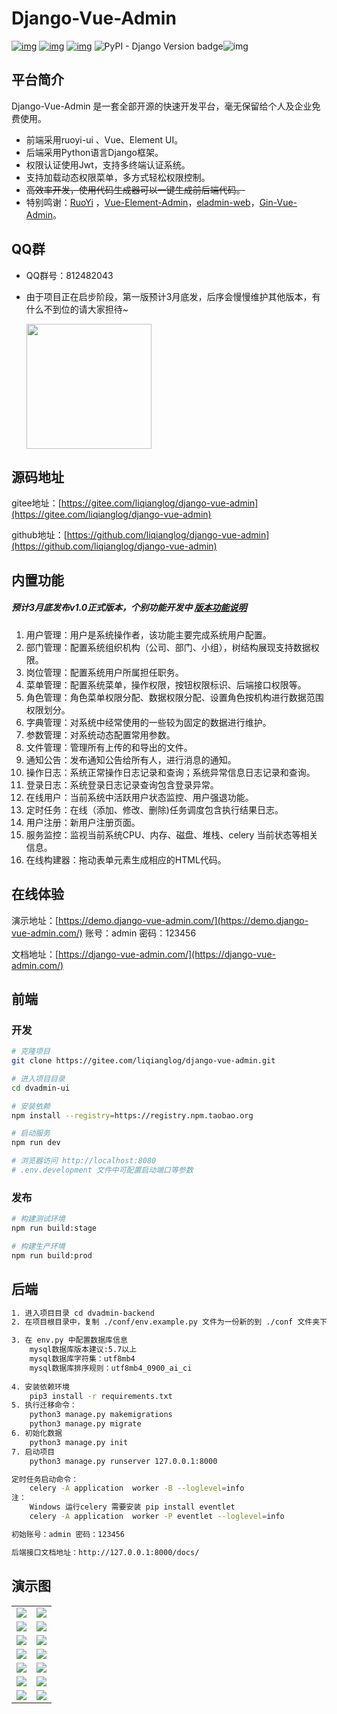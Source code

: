 # Django-Vue-Admin

[![img](https://img.shields.io/badge/license-MIT-blue.svg)](https://gitee.com/liqianglog/django-vue-admin/blob/master/LICENSE) [![img](https://img.shields.io/pypi/v/django-simpleui.svg)](https://pypi.org/project/django-simpleui/#history) [![img](https://img.shields.io/badge/python-%3E=3.6.x-green.svg)](https://python.org/)  ![PyPI - Django Version badge](https://img.shields.io/badge/django%20versions-2.2-blue)![img](https://img.shields.io/badge/node-%3E%3D%2012.0.0-brightgreen)



## 平台简介

Django-Vue-Admin 是一套全部开源的快速开发平台，毫无保留给个人及企业免费使用。

* 前端采用ruoyi-ui 、Vue、Element UI。
* 后端采用Python语言Django框架。
* 权限认证使用Jwt，支持多终端认证系统。
* 支持加载动态权限菜单，多方式轻松权限控制。
* ~~高效率开发，使用代码生成器可以一键生成前后端代码。~~
* 特别鸣谢：[RuoYi](https://gitee.com/y_project/RuoYi-Vue) ，[Vue-Element-Admin](https://github.com/PanJiaChen/vue-element-admin)，[eladmin-web](https://gitee.com/elunez/eladmin-web?_from=gitee_search)，[Gin-Vue-Admin](https://www.gin-vue-admin.com/)。

## QQ群

- QQ群号：812482043

- 由于项目正在启步阶段，第一版预计3月底发，后序会慢慢维护其他版本，有什么不到位的请大家担待~

  <img src='https://gitee.com/liqianglog/django-vue-admin/raw/master/dvadmin-ui/src/assets/images/qq.jpg' width='200'>

## 源码地址

gitee地址：[https://gitee.com/liqianglog/django-vue-admin](https://gitee.com/liqianglog/django-vue-admin)

github地址：[https://github.com/liqianglog/django-vue-admin](https://github.com/liqianglog/django-vue-admin)

## 内置功能

##### 预计3月底发布v1.0正式版本，个别功能开发中 [版本功能说明](https://gitee.com/liqianglog/django-vue-admin/wikis/releaseNote?sort_id=3615540)

1.  用户管理：用户是系统操作者，该功能主要完成系统用户配置。
2.  部门管理：配置系统组织机构（公司、部门、小组），树结构展现支持数据权限。
3.  岗位管理：配置系统用户所属担任职务。
4.  菜单管理：配置系统菜单，操作权限，按钮权限标识、后端接口权限等。
5.  角色管理：角色菜单权限分配、数据权限分配、设置角色按机构进行数据范围权限划分。
6.  字典管理：对系统中经常使用的一些较为固定的数据进行维护。
7.  参数管理：对系统动态配置常用参数。
8.  文件管理：管理所有上传的和导出的文件。
9.  通知公告：发布通知公告给所有人，进行消息的通知。
10.  操作日志：系统正常操作日志记录和查询；系统异常信息日志记录和查询。
11.  登录日志：系统登录日志记录查询包含登录异常。
12.  在线用户：当前系统中活跃用户状态监控、用户强退功能。
13.  定时任务：在线（添加、修改、删除)任务调度包含执行结果日志。
14.  用户注册：新用户注册页面。
15.  服务监控：监视当前系统CPU、内存、磁盘、堆栈、celery 当前状态等相关信息。
16.  在线构建器：拖动表单元素生成相应的HTML代码。

## 在线体验

演示地址：[https://demo.django-vue-admin.com/](https://demo.django-vue-admin.com/) 账号：admin 密码：123456

文档地址：[https://django-vue-admin.com/](https://django-vue-admin.com/)

## 前端

### 	开发

```bash
# 克隆项目
git clone https://gitee.com/liqianglog/django-vue-admin.git

# 进入项目目录
cd dvadmin-ui

# 安装依赖
npm install --registry=https://registry.npm.taobao.org

# 启动服务
npm run dev

# 浏览器访问 http://localhost:8080
# .env.development 文件中可配置启动端口等参数
```

### 	发布

```bash
# 构建测试环境
npm run build:stage

# 构建生产环境
npm run build:prod
```

## 后端

~~~bash
1. 进入项目目录 cd dvadmin-backend
2. 在项目根目录中，复制 ./conf/env.example.py 文件为一份新的到 ./conf 文件夹下，并重命名为 env.py

3. 在 env.py 中配置数据库信息
	mysql数据库版本建议:5.7以上
	mysql数据库字符集：utf8mb4
	mysql数据库排序规则：utf8mb4_0900_ai_ci
	
4. 安装依赖环境
	pip3 install -r requirements.txt
5. 执行迁移命令：
	python3 manage.py makemigrations
	python3 manage.py migrate
6. 初始化数据
	python3 manage.py init
7. 启动项目
	python3 manage.py runserver 127.0.0.1:8000

定时任务启动命令：
	celery -A application  worker -B --loglevel=info
注：
	Windows 运行celery 需要安装 pip install eventlet
	celery -A application  worker -P eventlet --loglevel=info

初始账号：admin 密码：123456

后端接口文档地址：http://127.0.0.1:8000/docs/
~~~



## 演示图

<table>
    <tr>
        <td><img src="https://oscimg.oschina.net/oscnet/cd1f90be5f2684f4560c9519c0f2a232ee8.jpg"/></td>
        <td><img src="https://oscimg.oschina.net/oscnet/1cbcf0e6f257c7d3a063c0e3f2ff989e4b3.jpg"/></td>
    </tr>
    <tr>
        <td><img src="https://oscimg.oschina.net/oscnet/707825ad3f29de74a8d6d02fbd73ad631ea.jpg"/></td>
        <td><img src="https://oscimg.oschina.net/oscnet/46be40cc6f01aa300eed53a19b5012bf484.jpg"/></td>
    </tr>
    <tr>
        <td><img src="https://oscimg.oschina.net/oscnet/4284796d4cea240d181b8f2201813dda710.jpg"/></td>
        <td><img src="https://oscimg.oschina.net/oscnet/3ecfac87a049f7fe36abbcaafb2c40d36cf.jpg"/></td>
    </tr>
	<tr>
        <td><img src="https://oscimg.oschina.net/oscnet/71c2d48905221a09a728df4aff4160b8607.jpg"/></td>
        <td><img src="https://oscimg.oschina.net/oscnet/c14c1ee9a64a6a9c2c22f67d43198767dbe.jpg"/></td>
    </tr>	 
    <tr>
        <td><img src="https://oscimg.oschina.net/oscnet/5e8c387724954459291aafd5eb52b456f53.jpg"/></td>
        <td><img src="https://oscimg.oschina.net/oscnet/644e78da53c2e92a95dfda4f76e6d117c4b.jpg"/></td>
    </tr>
	<tr>
        <td><img src="https://oscimg.oschina.net/oscnet/fdea1d8bb8625c27bf964176a2c8ebc6945.jpg"/></td>
        <td><img src="https://oscimg.oschina.net/oscnet/509d2708cfd762b6e6339364cac1cc1970c.jpg"/></td>
    </tr>
	<tr>
        <td><img src="https://oscimg.oschina.net/oscnet/up-f1fd681cc9d295db74e85ad6d2fe4389454.png"/></td>
        <td><img src="https://oscimg.oschina.net/oscnet/up-c195234bbcd30be6927f037a6755e6ab69c.png"/></td>
    </tr>
</table>
